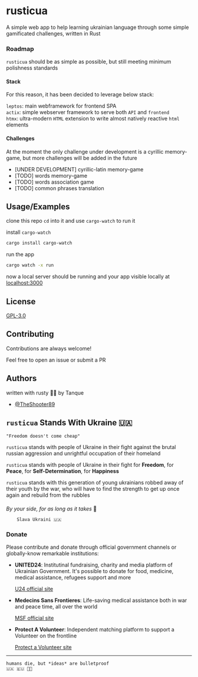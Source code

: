 
# rusticua

A simple web app to help learning ukrainian language through some simple gamificated challenges, written in Rust

### Roadmap

`rusticua` should be as simple as possible, but still meeting minimum polishness standards

#### Stack

For this reason, it has been decided to leverage below stack:

`leptos`: main webframework for frontend SPA
<br>
`actix`: simple webserver framework to serve both `API` and `frontend`
<br>
`htmx`: ultra-modern `HTML` extension to write almost natively reactive `html` elements

#### Challenges

At the moment the only challenge under development is a cyrillic memory-game, but more challenges will be added in the future

- [UNDER DEVELOPMENT] cyrillic-latin memory-game
- [TODO] words memory-game
- [TODO] words association game
- [TODO] common phrases translation


## Usage/Examples

clone this repo `cd` into it and use `cargo-watch` to run it

install `cargo-watch`

```bash
cargo install cargo-watch
```

run the app

```bash
cargo watch -x run
```

now a local server should be running and your app visible locally at [localhost:3000](http://localhost:3000/)

## License

[GPL-3.0](https://choosealicense.com/licenses/gpl-3.0/)


## Contributing

Contributions are always welcome!

Feel free to open an issue or submit a PR


## Authors
written with rusty 💛️💙️ by Tanque

- [@TheShooter89](https://www.github.com/TheShooter89)


## `rusticua` Stands With Ukraine 🇺🇦️

    "Freedom doesn't come cheap"

`rusticua` stands with people of Ukraine in their fight against the brutal russian aggression and unrightful occupation of their homeland

`rusticua` stands with people of Ukraine in their fight for **Freedom**, for **Peace**, for **Self-Determination**, for **Happiness**

`rusticua` stands with this generation of young ukrainians robbed away of their youth by the war, who will have to find the strength to get up once again and rebuild from the rubbles

####

_By your side, for as long as it takes_ 💪️

        Slava Ukraini 🇺🇦️

### Donate

Please contribute and donate through official government channels or globally-know remarkable institutions:

- **UNITED24**: Institutinal fundraising, charity and media platform of Ukrainian Government. It's possible to donate for food, medicine, medical assistance, refugees support and more

    [U24 official site](https://u24.gov.ua/)

- **Medecins Sans Frontieres**: Life-saving medical assistance both in war and peace time, all over the world

    [MSF official site](https://www.msf.org/ukraine)

- **Protect A Volunteer**: Independent matching platform to support a Volunteer on the frontline
    
    [Protect a Volunteer site](https://protectavolunteer.com/)

---


    humans die, but *ideas* are bulletproof
    🇺🇦️ ️🇪🇺️ 🏳️‍🌈️
